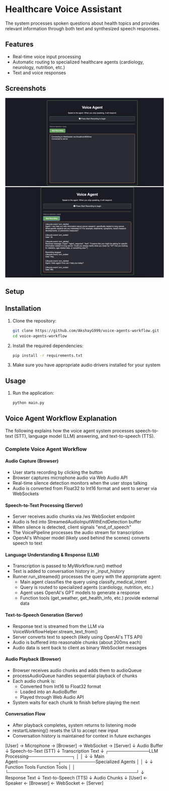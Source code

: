# Healthcare Voice Assistant

The system processes spoken questions about health topics and provides relevant information through both text and synthesized speech responses.

## Features

- Real-time voice input processing
- Automatic routing to specialized healthcare agents (cardiology, neurology, nutrition, etc.)
- Text and voice responses

## Screenshots

![Screenshot 1](https://github.com/AkshayG999/voice-agents-workflow/blob/main/public/image-1.png)
![Screenshot 2](https://github.com/AkshayG999/voice-agents-workflow/blob/main/public/image-2.png)

## Setup

## Installation

1. Clone the repository:
   ```bash
   git clone https://github.com/AkshayG999/voice-agents-workflow.git
   cd voice-agents-workflow
   ```

2. Install the required dependencies:
   ```bash
   pip install -r requirements.txt
   ```

3. Make sure you have appropriate audio drivers installed for your system

## Usage

1. Run the application:
   ```bash
   python main.py
   ```

## Voice Agent Workflow Explanation

The following explains how the voice agent system processes speech-to-text (STT), language model (LLM) answering, and text-to-speech (TTS).

### Complete Voice Agent Workflow

#### Audio Capture (Browser)
- User starts recording by clicking the button
- Browser captures microphone audio via Web Audio API
- Real-time silence detection monitors when the user stops talking
- Audio is converted from Float32 to Int16 format and sent to server via WebSockets

#### Speech-to-Text Processing (Server)
- Server receives audio chunks via /ws WebSocket endpoint
- Audio is fed into StreamedAudioInputWithEndDetection buffer
- When silence is detected, client signals "end_of_speech"
- The VoicePipeline processes the audio stream for transcription
- OpenAI's Whisper model (likely used behind the scenes) converts speech to text

#### Language Understanding & Response (LLM)
- Transcription is passed to MyWorkflow.run() method
- Text is added to conversation history in _input_history
- Runner.run_streamed() processes the query with the appropriate agent:
  - Main agent classifies the query using classify_medical_intent
  - Query is routed to specialized agents (cardiology, nutrition, etc.)
  - Agent uses OpenAI's GPT models to generate a response
  - Function tools (get_weather, get_health_info, etc.) provide external data

#### Text-to-Speech Generation (Server)
- Response text is streamed from the LLM via VoiceWorkflowHelper.stream_text_from()
- Server converts text to speech (likely using OpenAI's TTS API)
- Audio is buffered into reasonable chunks (about 200ms each)
- Audio data is sent back to client as binary WebSocket messages

#### Audio Playback (Browser)
- Browser receives audio chunks and adds them to audioQueue
- processAudioQueue handles sequential playback of chunks
- Each audio chunk is:
  - Converted from Int16 to Float32 format
  - Loaded into an AudioBuffer
  - Played through Web Audio API
- System waits for each chunk to finish before playing the next

#### Conversation Flow
- After playback completes, system returns to listening mode
- restartListening() resets the UI to accept new input
- Conversation history is maintained for context in future exchanges

[User] → Microphone → [Browser] → WebSocket → [Server]
                                              ↓
                                          Audio Buffer
                                              ↓
                                      Speech-to-Text (STT)
                                              ↓
                                      Transcription Text
                                              ↓
                          ┌─────────────LLM Processing──────────────┐
                          │                                         │
                          ↓                                         ↓
                    Main Agent─────────────┬───────────Specialized Agents
                                           │                 │
                                           ↓                 ↓
                                      Function Tools     Function Tools
                          │                                         │
                          └─────────────────────────────────────────┘
                                              ↓
                                       Response Text
                                              ↓
                                    Text-to-Speech (TTS)
                                              ↓
                                        Audio Chunks
                                              ↓
[User] ← Speaker ← [Browser] ← WebSocket ← [Server]